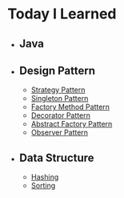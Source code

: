 # Today I Learned

- ## Java

- ## Design Pattern
  - [Strategy Pattern](https://www.notion.so/yenniii/Strategy-Pattern-1c75ac5f618c8010a04df12d4f149758?pvs=4)
  - [Singleton Pattern](https://www.notion.so/yenniii/Singleton-Pattern-1d15ac5f618c80b08d5ed1b1aba1fd3c?pvs=4)
  - [Factory Method Pattern](https://www.notion.so/yenniii/Factory-Method-Pattern-1d55ac5f618c80ba84fbddf4fe5af671?pvs=4)
  - [Decorator Pattern](https://www.notion.so/yenniii/Decorator-Pattern-1e65ac5f618c80b8a555ebe2548c1a33?pvs=4)
  - [Abstract Factory Pattern](https://www.notion.so/yenniii/Abstract-Factory-Pattern-1e65ac5f618c808e9325eb5a2e420deb?pvs=4)
  - [Observer Pattern](https://www.notion.so/yenniii/Observer-Pattern-1ed5ac5f618c80e8a86ae9adbb5291e5?pvs=4)
  
- ## Data Structure
  - [Hashing](https://www.notion.so/yenniii/Hashing-334ef8ca14504851bf3fe63bdfc2766a?pvs=4)
  - [Sorting](https://www.notion.so/yenniii/Sorting-c0c2dc7426504bcda4c94d45f2c21a0d?pvs=4)
